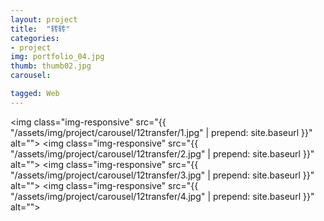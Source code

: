 ```yaml
---
layout: project
title:  "转转"
categories:
- project
img: portfolio_04.jpg
thumb: thumb02.jpg
carousel:

tagged: Web
---
```


<img class="img-responsive" src="{{ "/assets/img/project/carousel/12transfer/1.jpg" | prepend: site.baseurl }}" alt="">
<img class="img-responsive" src="{{ "/assets/img/project/carousel/12transfer/2.jpg" | prepend: site.baseurl }}" alt="">
<img class="img-responsive" src="{{ "/assets/img/project/carousel/12transfer/3.jpg" | prepend: site.baseurl }}" alt="">
<img class="img-responsive" src="{{ "/assets/img/project/carousel/12transfer/4.jpg" | prepend: site.baseurl }}" alt="">